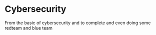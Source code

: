 # Cybersecurity
From the basic of cybersecurity and to complete and even doing some redteam and blue team

